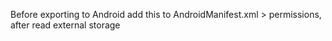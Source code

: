 Before exporting to Android add this to AndroidManifest.xml > permissions, after read external storage
<uses-permission
        android:name="android.permission.WRITE_EXTERNAL_STORAGE"
        android:maxSdkVersion="29" />
